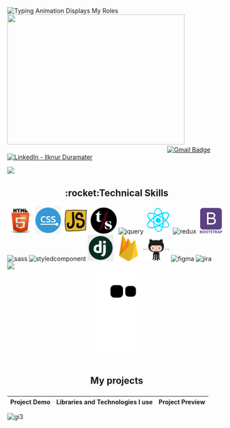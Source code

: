 ![Typing Animation Displays My Roles](https://readme-typing-svg.herokuapp.com?color=%2336BCF7&lines=Hello+I'm+İLKNUR;Welcome+to+my+Github+profile;I'm+a+Frontend+Developer...;)
<img src="https://media.giphy.com/media/L1R1tvI9svkIWwpVYr/giphy.gif" width="90%" height="300"></br>
&emsp;&emsp;&emsp;
&emsp;&emsp;&emsp;&emsp;&emsp;&emsp;&emsp;&emsp;&emsp;&emsp;&emsp;&emsp;&emsp;&emsp;&emsp;&emsp;&emsp;&emsp;&emsp;&emsp;&emsp;&emsp;&emsp;[![Gmail Badge](https://img.shields.io/badge/Gmail-D14836?style=for-the-badge&logo=gmail&logoColor=white)](mailto:ilknurtuncer67@gmail.com) &emsp;[![LinkedIn - Ilknur Duramater](https://img.shields.io/badge/LinkedIn-0077B5?style=for-the-badge&logo=linkedin&logoColor=white)](https://www.linkedin.com/in/ilknur-d-ab857b22b/)&emsp;

<img src="https://raw.githubusercontent.com/andreasbm/readme/master/assets/lines/colored.png">

<h2 align="center">:rocket:Technical Skills</h2>
<div>
    <img src="https://github.com/prowebdev119/prowebdev119/blob/main/git%20profile%20icons/html_aladdinGene.png" width="60" alt="html" />
    <img src="https://github.com/prowebdev119/prowebdev119/blob/main/git%20profile%20icons/css_aladdinGene.png" width="60" alt="css" />
    <img src="https://github.com/prowebdev119/prowebdev119/blob/main/git%20profile%20icons/javascript_aladdinGene.gif" width="60" alt="javascript" />
    <img src="https://github.com/prowebdev119/prowebdev119/blob/main/git%20profile%20icons/ts_aladdinGene.gif" width="60" alt="typescript" />
    <img src="https://raw.githubusercontent.com/danielcranney/readme-generator/main/public/icons/skills/jquery-colored.svg" width="60" alt="jquery" />
    <img src="https://github.com/prowebdev119/prowebdev119/blob/main/git%20profile%20icons/react_aladdinGene.gif" width="60" alt="react" /> 
    <img src="https://raw.githubusercontent.com/danielcranney/readme-generator/main/public/icons/skills/redux-colored.svg" width="60" alt="redux" />
    <img src="https://github.com/prowebdev119/prowebdev119/blob/main/git%20profile%20icons/bootstrap_aladdinGene.png" width="60" alt="bootstrap" /> 
    <img src="https://raw.githubusercontent.com/danielcranney/readme-generator/main/public/icons/skills/sass-colored.svg" width="60" alt="sass" />
    <img src="https://styled-components.com/logo.png" width="60" alt="styledcomponent" /
    <img src="https://github.com/prowebdev119/prowebdev119/blob/main/git%20profile%20icons/python_aladdinGene.gif" width="60" alt="python" />
    <img src="https://github.com/prowebdev119/prowebdev119/blob/main/git%20profile%20icons/django_aladdinGene.png" width="60" alt="django" /> 
    <img src="https://github.com/prowebdev119/prowebdev119/blob/main/git%20profile%20icons/firebase_aladdinGene.webp" width="60" alt="firebase" />
    <img src="https://github.com/prowebdev119/prowebdev119/blob/main/git%20profile%20icons/git_aladdinGene.gif" width="60" alt="git" />
    <img src="https://raw.githubusercontent.com/danielcranney/readme-generator/main/public/icons/skills/figma-colored.svg" width="60" alt="figma" />
    <img src="https://wac-cdn.atlassian.com/dam/jcr:e348b562-4152-4cdc-8a55-3d297e509cc8/Jira%20Software-blue.svg?cdnVersion=578" width="200" alt="jira" />
</div>
</div>
<img src="https://raw.githubusercontent.com/andreasbm/readme/master/assets/lines/colored.png">
</br>
<div  align="center"> <img src="https://raw.githubusercontent.com/scriptex/github-contributions-snake/snake/github-contribution-grid-snake.svg" /></div>
<br>

<h2 align="center"> My projects</h2>

###



Project Demo       |Libraries and Technologies I use     |Project Preview   
:-------------------------|-------------------------|-------------------------
![gi3](https://user-images.githubusercontent.com/101412022/235430882-3f7d4e14-2774-4085-b121-6305a804f973.gif)
